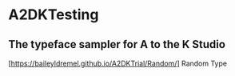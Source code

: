 # A2DKTesting <br/>
## The typeface sampler for A to the K Studio <br/>
[https://baileyldremel.github.io/A2DKTrial/Random/] Random Type
